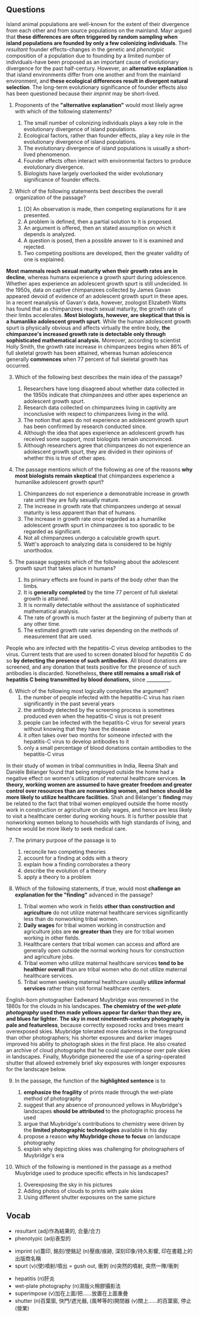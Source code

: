 ## Questions

Island animal populations are well-known for the extent of their divergence from each other and from source populations on the mainland. Mayr argued that **these differences are often triggered by random sampling when island populations are founded by only a few colonizing individuals**. The *resultant* founder effects-changes in the genetic and *phenotypic* composition of a population due to founding by a limited number of individuals-have been proposed as an important cause of evolutionary divergence for the past half-century. However, an __alternative explanation__ is that island environments differ from one another and from the mainland environment, and **these ecological differences result in divergent natural selection**. The long-term evolutionary significance of founder effects also has been questioned because their *imprint* may be short-lived.

1. Proponents of the __"alternative explanation"__ would most likely agree with which of the following statements?
	1. The small number of colonizing individuals plays a key role in the evolutionary divergence of island populations.
	1. Ecological factors, rather than founder effects, play a key role in the evolutionary divergence of island populations.
	1. The evolutionary divergence of island populations is usually a short-lived phenomenon.
	1. Founder effects often interact with environmental factors to produce evolutionary divergence.
	1. Biologists have largely overlooked the wider evolutionary significance of founder effects.

2. Which of the following statements best describes the overall organization of the passage?
	1. [O] An observation is made, then competing explanations for it are presented.
	1. A problem is defined, then a partial solution to it is proposed.
	1. An argument is offered, then an stated assumption on which it depends is analyzed.
	1. A question is posed, then a possible answer to it is examined and rejected.
	1. Two competing positions are developed, then the greater validity of one is explained.

**Most mammals reach sexual maturity when their growth rates are in decline**, whereas humans experience a growth *spurt* during adolescence. Whether apes experience an adolescent growth spurt is still undecided. In the 1950s, data on captive chimpanzees collected by James Gavan appeared devoid of evidence of an adolescent growth spurt in these apes. In a recent reanalysis of Gavan's data, however, zoologist Elizabeth Watts has found that as chimpanzees reach sexual maturity, the growth rate of their limbs accelerates. **Most biologists, however, are skeptical that this is a humanlike adolescent growth spurt**. While the human adolescent growth spurt is physically obvious and affects virtually the entire body, **the chimpanzee's increased growth rate is detectable only through sophisticated mathematical analysis.** Moreover, according to scientist Holly Smith, the growth rate increase in chimpanzees begins when 86% of full skeletal growth has been attained, whereas human adolescence generally **commences** when 77 percent of full skeletal growth has occurred.

3. Which of the following best describes the main idea of the passage?
	1. Researchers have long disagreed about whether data collected in the 1950s indicate that chimpanzees and other apes experience an adolescent growth spurt.
	1. Research data collected on chimpanzees living in captivity are inconclusive with respect to chimpanzees living in the wild.
	1. The notion that apes do not experience an adolescent growth spurt has been confirmed by research conducted since.
	1. Although the idea that apes experience an adolescent growth has received some support, most biologists remain unconvinced.
	1. Although researchers agree that chimpanzees do not experience an adolescent growth spurt, they are divided in their opinions of whether this is true of other apes.

4. The passage mentions which of the following as one of the reasons **why most biologists remain skeptical** that chimpanzees experience a humanlike adolescent growth spurt?
	1. Chimpanzees do not experience a demonstrable increase in growth rate until they are fully sexually mature.
	1. The increase in growth rate that chimpanzees undergo at sexual maturity is less apparent than that of humans.
	1. The increase in growth rate once regarded as a humanlike adolescent growth spurt in chimpanzees is too sporadic to be regarded as significant.
	1. Not all chimpanzees undergo a calculable growth spurt.
	1. Watt's approach to analyzing data is considered to be highly unorthodox.

5. The passage suggests which of the following about the adolescent growth spurt that takes place in humans?
	1. Its primary effects are found in parts of the body other than the limbs.
	1. It is **generally completed** by the time 77 percent of full skeletal growth is attained.
	1. It is normally detectable without the assistance of sophisticated mathematical analysis.
	1. The rate of growth is much faster at the beginning of puberty than at any other time.
	1. The estimated growth rate varies depending on the methods of measurement that are used.

People who are infected with the hepatitis-C virus develop antibodies to the virus. Current tests that are used to screen donated blood for *hepatitis* C do so **by detecting the presence of such antibodies**. All blood donations are screened, and any donation that tests positive for the presence of such antibodies is discarded. Nonetheless, **there still remains a small risk of hepatitis C being transmitted by blood donations,** since __________.

6. Which of the following most logically completes the argument?
	1. the number of people infected with the hepatitis-C virus has risen significantly in the past several years
	1. the antibody detected by the screening process is sometimes produced even when the hepatitis-C virus is not present
	1. people can be infected with the hepatitis-C virus for several years without knowing that they have the disease
	1. it often takes over two months for someone infected with the hepatitis-C virus to develop antibodies to it
	1. only a small percentage of blood donations contain antibodies to the hepatitis-C virus

In their study of women in tribal communities in India, Reena Shah and Danièle Bélanger found that being employed outside the home had a negative effect on women's utilization of maternal healthcare services. **In theory, working women are assumed to have greater freedom and greater control over resources than are nonworking women, and hence should be more likely to utilize healthcare facilities.** Shah and Bélanger's __finding__ may be related to the fact that tribal women employed outside the home mostly work in construction or agriculture on daily wages, and hence are less likely to visit a healthcare center during working hours. It is further possible that nonworking women belong to households with high standards of living, and hence would be more likely to seek medical care.

7. The primary purpose of the passage is to
	1. reconcile two competing theories
	1. account for a finding at odds with a theory
	1. explain how a finding corroborates a theory
	1. describe the evolution of a theory
	1. apply a theory to a problem

8. Which of the following statements, if true, would most **challenge an explanation for the "finding"** advanced in the passage?
	1. Tribal women who work in fields **other than construction and agriculture** do not utilize maternal healthcare services significantly less than do nonworking tribal women.
	1. **Daily wages** for tribal women working in construction and agriculture jobs are **no greater than** they are for tribal women working in other fields.
	1. Healthcare centers that tribal women can access and afford are generally open outside the normal working hours for construction and agriculture jobs.
	1. Tribal women who utilize maternal healthcare services **tend to be healthier overall** than are tribal women who do not utilize maternal healthcare services.
	1. Tribal women seeking maternal healthcare usually **utilize informal services** rather than visit formal healthcare centers.

English-born photographer Eadweard Muybridge was renowned in the 1860s for the clouds in his landscapes. __The chemistry of the *wet-plate photography* used then made yellows appear far darker than they are, and blues far lighter.__ **The sky in most nineteenth-century photography is pale and featureless**, because correctly exposed rocks and trees meant overexposed skies. Muybridge tolerated more darkness in the foreground than other photographers; his shorter exposures and darker images improved his ability to photograph skies in the first place. He also created an archive of cloud photographs that he could *superimpose* over pale skies in landscapes. Finally, Muybridge pioneered the use of a spring-operated shutter that allowed extremely brief sky exposures with longer exposures for the landscape below.

9. In the passage, the function of the __highlighted sentence__ is to
	1. **emphasize the fragility** of prints made through the wet-plate method of photography
	1. suggest that any absence of pronounced yellows in Muybridge's landscapes **should be attributed** to the photographic process he used
	1. argue that Muybridge's contributions to chemistry were driven by the **limited photographic technologies** available in his day
	1. propose a reason **why Muybridge chose to focus** on landscape photography
	1. explain why depicting skies was challenging for photographers of Muybridge's era

10. Which of the following is mentioned in the passage as a method Muybridge used to produce specific effects in his landscapes?
	1. Overexposing the sky in his pictures
	1. Adding photos of clouds to prints with pale skies
	1. Using different shutter exposures on the same picture

## Vocab
- resultant (adj)作為結果的, 合量/合力
- phenotypic (adj)表型的
* imprint (v)蓋印, 銘刻/使銘記 (n)壓痕/痕跡, 深刻印象/持久影響, 印在書籍上的出版商名稱
* spurt (v)(使)噴射/噴出 = gush out, 衝刺 (n)突然的噴射, 突然一陣/衝刺
- hepatitis (n)肝炎
- wet-plate photography (n)濕版火棉膠攝影法
- superimpose (v)加在上面/把……放置在上面重疊
- shutter (n)百葉窗, 快門/遮光器, (風琴等的)開閉器 (v)關上……的百葉窗, 停止(營業)